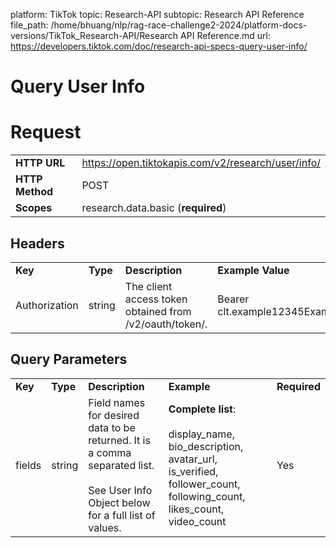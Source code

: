 platform: TikTok
topic: Research-API
subtopic: Research API Reference
file_path: /home/bhuang/nlp/rag-race-challenge2-2024/platform-docs-versions/TikTok_Research-API/Research API Reference.md
url: https://developers.tiktok.com/doc/research-api-specs-query-user-info/

# Query User Info

# Request

|     |     |
| --- | --- |
| **HTTP** **URL** | https://open.tiktokapis.com/v2/research/user/info/ |
| **HTTP Method** | POST |
| **Scopes** | research.data.basic (**required**) |

## Headers

|     |     |     |     |
| --- | --- | --- | --- |
| **Key** | **Type** | **Description** | **Example Value** |
| Authorization | string | The client access token obtained from /v2/oauth/token/. | Bearer clt.example12345Example12345Example |

## Query Parameters

|     |     |     |     |     |
| --- | --- | --- | --- | --- |
| **Key** | **Type** | **Description** | **Example** | **Required** |
| fields | string | Field names for desired data to be returned. It is a comma separated list.<br><br>See User Info Object below for a full list of values. | **Complete list**:<br><br>display\_name, bio\_description, avatar\_url, is\_verified, follower\_count, following\_count, likes\_count, video\_count | Yes |
